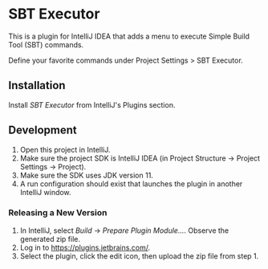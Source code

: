 # SBT Executor

This is a plugin for IntelliJ IDEA that adds a menu to execute Simple Build Tool (SBT) commands.

Define your favorite commands under Project Settings > SBT Executor.

## Installation

Install *SBT Executor* from IntelliJ's Plugins section.

## Development

1. Open this project in IntelliJ.
2. Make sure the project SDK is IntelliJ IDEA (in Project Structure -> Project Settings -> Project).
3. Make sure the SDK uses JDK version 11.
4. A run configuration should exist that launches the plugin in another IntelliJ window.

### Releasing a New Version

1. In IntelliJ, select *Build* -> *Prepare Plugin Module...*. Observe the generated zip file.
1. Log in to https://plugins.jetbrains.com/.
1. Select the plugin, click the edit icon, then upload the zip file from step 1.